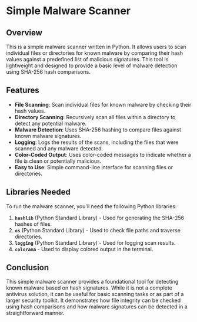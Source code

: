 # Simple Malware Scanner

## Overview

This is a simple malware scanner written in Python. It allows users to scan individual files or directories for known malware by comparing their hash values against a predefined list of malicious signatures. This tool is lightweight and designed to provide a basic level of malware detection using SHA-256 hash comparisons.

## Features

- **File Scanning**: Scan individual files for known malware by checking their hash values.
- **Directory Scanning**: Recursively scan all files within a directory to detect any potential malware.
- **Malware Detection**: Uses SHA-256 hashing to compare files against known malware signatures.
- **Logging**: Logs the results of the scans, including the files that were scanned and any malware detected.
- **Color-Coded Output**: Uses color-coded messages to indicate whether a file is clean or potentially malicious.
- **Easy to Use**: Simple command-line interface for scanning files or directories.

## Libraries Needed

To run the malware scanner, you'll need the following Python libraries:

1. **`hashlib`** (Python Standard Library) - Used for generating the SHA-256 hashes of files.
2. **`os`** (Python Standard Library) - Used to check file paths and traverse directories.
3. **`logging`** (Python Standard Library) - Used for logging scan results.
4. **`colorama`** - Used to display colored output in the terminal. 

## Conclusion

This simple malware scanner provides a foundational tool for detecting known malware based on hash signatures. While it is not a complete antivirus solution, it can be useful for basic scanning tasks or as part of a larger security toolkit. It demonstrates how file integrity can be checked using hash comparisons and how malware signatures can be detected in a straightforward manner.
